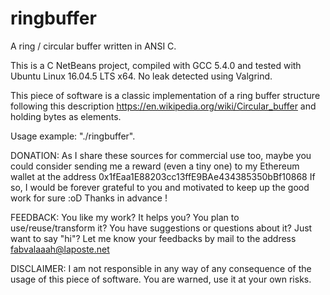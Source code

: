 # ringbuffer
A ring / circular buffer written in ANSI C.

This is a C NetBeans project, compiled with GCC 5.4.0 and tested with Ubuntu
Linux 16.04.5 LTS x64. No leak detected using Valgrind.

This piece of software is a classic implementation of a ring buffer structure
following this description https://en.wikipedia.org/wiki/Circular_buffer and
holding bytes as elements.

Usage example: "./ringbuffer".

DONATION:
As I share these sources for commercial use too, maybe you could consider
sending me a reward (even a tiny one) to my Ethereum wallet at the address
0x1fEaa1E88203cc13ffE9BAe434385350bBf10868
If so, I would be forever grateful to you and motivated to keep up the good work
for sure :oD Thanks in advance !

FEEDBACK:
You like my work? It helps you? You plan to use/reuse/transform it? You have
suggestions or questions about it? Just want to say "hi"? Let me know your
feedbacks by mail to the address fabvalaaah@laposte.net

DISCLAIMER:
I am not responsible in any way of any consequence of the usage of this piece of
software. You are warned, use it at your own risks.